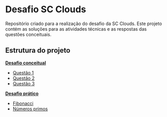 # Desafio SC Clouds

Repositório criado para a realização do desafio da SC Clouds. Este projeto contém as soluções para as atividades técnicas e as respostas das questões conceituais.

## Estrutura do projeto

**[Desafio conceitual](desafio-conceitual/desafio-conceitual.md)**
- [Questão 1](desafio-conceitual/desafio-conceitual.md#1---Diferenciar-as-camadas-2-e-3-do-modelo-OSI-e-indicar-os-protocolos-utilizados-para-endereçamento-nestas-camadas)
- [Questão 2](desafio-conceitual/desafio-conceitual.md#2---qual-a-diferença-entre-adotar-uma-solução-proprietária-como-o-sistema-operacional-windows-quando-comparado-a-adoção-de-uma-solução-open-source-como-o-sistema-operacional-ubuntu-quais-seriam-os-pontos-negativos-e-positivos-de-cada-abordagem)
- [Questão 3](desafio-conceitual/desafio-conceitual.md#3---o-que-seria-um-projeto-open-source-como-empresas-podem-adotar-tais-tecnologias-e-o-que-isso-acarreta?)

**[Desafio prático](desafio-tecnico/desafio-tecnico.md)**

- [Fibonacci](desafio-tecnico/desafio-tecnico.md#1---fibonacci)
- [Números primos](desafio-tecnico/desafio-tecnico.md#2---números-primos)
